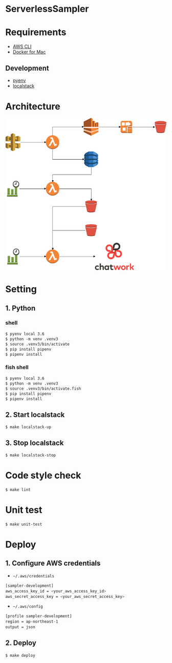 ServerlessSampler
=======

# Requirements

- [AWS CLI](https://aws.amazon.com/cli/)
- [Docker for Mac](https://www.docker.com/docker-mac)

## Development

- [pyenv](https://github.com/pyenv/pyenv)
- [localstack](https://github.com/localstack/localstack)

# Architecture
![architecture](https://github.com/kongmingstrap/ServerlessSampler/blob/master/architecture.png "architecture")

# Setting

## 1. Python

### shell

```shell
$ pyenv local 3.6
$ python -m venv .venv3
$ source .venv3/bin/activate
$ pip install pipenv
$ pipenv install
```

### fish shell

```shell
$ pyenv local 3.6
$ python -m venv .venv3
$ source .venv3/bin/activate.fish
$ pip install pipenv
$ pipenv install
```

## 2. Start localstack

```shell
$ make localstack-up
```

## 3. Stop localstack

```shell
$ make localstack-stop
```

# Code style check

```shell
$ make lint
```

# Unit test

```shell
$ make unit-test
```

# Deploy

## 1. Configure AWS credentials

- `~/.aws/credentials`

```bash
[sampler-development]
aws_access_key_id = <your_aws_access_key_id>
aws_secret_access_key = <your_aws_secret_access_key>
```

- `~/.aws/config`

```bash
[profile sampler-development]
region = ap-northeast-1
output = json
```

## 2. Deploy

```shell
$ make deploy
```
